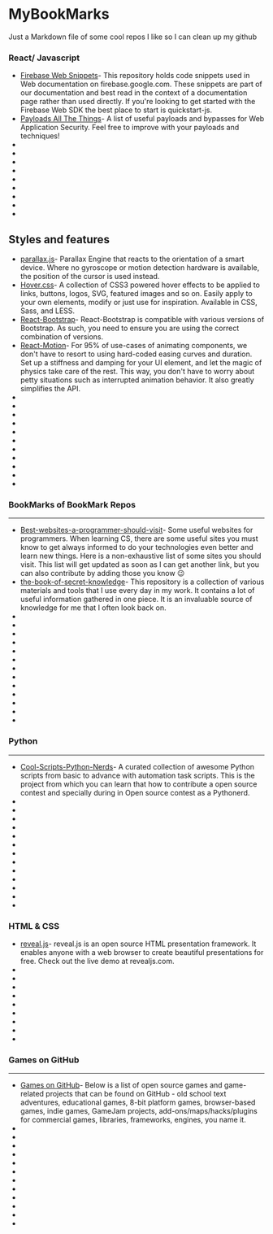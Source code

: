 # MyBookMarks
Just a Markdown file of some cool repos I like so I can clean up my github


### React/ Javascript
* [Firebase Web Snippets](https://github.com/firebase/snippets-web)- This repository holds code snippets used in Web documentation on firebase.google.com. These snippets are part of our documentation and best read in the context of a documentation page rather than used directly. If you're looking to get started with the Firebase Web SDK the best place to start is quickstart-js.
* [Payloads All The Things](https://github.com/swisskyrepo/PayloadsAllTheThings)- A list of useful payloads and bypasses for Web Application Security. Feel free to improve with your payloads and techniques!
* []()
* []()
* []()
* []()
* []()
* []()
* []()
* []()
* []()

Styles and features
---
* [parallax.js](https://github.com/wagerfield/parallax)- Parallax Engine that reacts to the orientation of a smart device. Where no gyroscope or motion detection hardware is available, the position of the cursor is used instead.
* [Hover.css](https://github.com/IanLunn/Hover)- A collection of CSS3 powered hover effects to be applied to links, buttons, logos, SVG, featured images and so on. Easily apply to your own elements, modify or just use for inspiration. Available in CSS, Sass, and LESS.
* [React-Bootstrap](https://github.com/react-bootstrap/react-bootstrap)- React-Bootstrap is compatible with various versions of Bootstrap. As such, you need to ensure you are using the correct combination of versions.
* [React-Motion](https://github.com/chenglou/react-motion)- For 95% of use-cases of animating components, we don't have to resort to using hard-coded easing curves and duration. Set up a stiffness and damping for your UI element, and let the magic of physics take care of the rest. This way, you don't have to worry about petty situations such as interrupted animation behavior. It also greatly simplifies the API.
* []()
* []()
* []()
* []()
* []()
* []()
* []()
* []()
* []()
* []()
* []()

### BookMarks of BookMark Repos
---
* [Best-websites-a-programmer-should-visit](https://github.com/sdmg15/Best-websites-a-programmer-should-visit)- Some useful websites for programmers. When learning CS, there are some useful sites you must know to get always informed to do your technologies even better and learn new things. Here is a non-exhaustive list of some sites you should visit. This list will get updated as soon as I can get another link, but you can also contribute by adding those you know 😉
* [the-book-of-secret-knowledge](https://github.com/trimstray/the-book-of-secret-knowledge)- This repository is a collection of various materials and tools that I use every day in my work. It contains a lot of useful information gathered in one piece. It is an invaluable source of knowledge for me that I often look back on.
* []()
* []()
* []()
* []()
* []()
* []()
* []()
* []()
* []()
* []()
* []()
* []()
* []()

### Python
---
* [Cool-Scripts-Python-Nerds](https://github.com/amandp13/Cool-Scripts-Python-Nerds)- A curated collection of awesome Python scripts from basic to advance with automation task scripts. This is the project from which you can learn that how to contribute a open source contest and specially during in Open source contest as a Pythonerd.
* []()
* []()
* []()
* []()
* []()
* []()
* []()
* []()
* []()
* []()
* []()
* []()
* []()

### HTML & CSS
* [reveal.js](https://github.com/hakimel/reveal.js)- reveal.js is an open source HTML presentation framework. It enables anyone with a web browser to create beautiful presentations for free. Check out the live demo at revealjs.com.
* []()
* []()
* []()
* []()
* []()
* []()
* []()
* []()
* []()

### Games on GitHub
---
* [Games on GitHub](https://github.com/leereilly/games)- Below is a list of open source games and game-related projects that can be found on GitHub - old school text adventures, educational games, 8-bit platform games, browser-based games, indie games, GameJam projects, add-ons/maps/hacks/plugins for commercial games, libraries, frameworks, engines, you name it.
* []()
* []()
* []()
* []()
* []()
* []()
* []()
* []()
* []()
* []()
* []()
* []()
